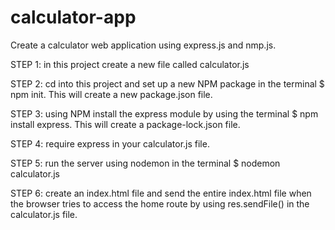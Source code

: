 # calculator-app
Create a calculator web application using express.js and nmp.js.

STEP 1: in this project create a new file called calculator.js

STEP 2: cd into this project and set up a new NPM package in the terminal $ npm init. This will create a new package.json file. 

STEP 3: using NPM install the express module by using the terminal $ npm install express. This will create a package-lock.json file.

STEP 4: require express in your calculator.js file.

STEP 5: run the server using nodemon in the terminal $ nodemon calculator.js

STEP 6: create an index.html file and send the entire index.html file when the browser tries to access the home route by using res.sendFile() in the calculator.js file.
